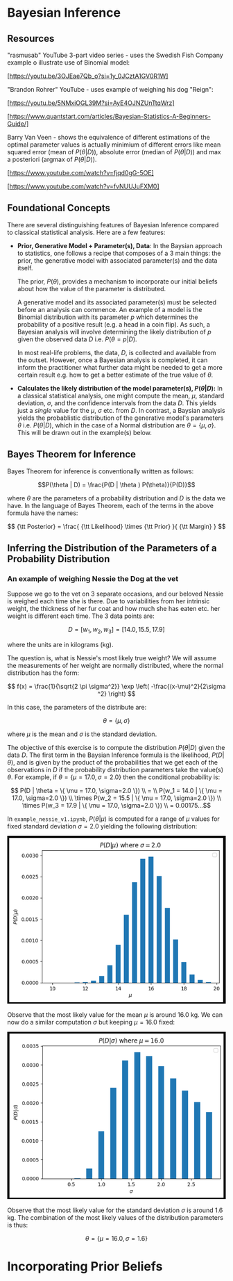 # Bayesian Inference

## Resources

"rasmusab" YouTube 3-part video series - uses the Swedish Fish Company example o illustrate use of Binomial model:

[https://youtu.be/3OJEae7Qb_o?si=1y_0JCztA1GV0R1W]

"Brandon Rohrer" YouTube - uses example of weighing his dog "Reign":

[https://youtu.be/5NMxiOGL39M?si=AyE4OJNZUnTtqWrz]

[https://www.quantstart.com/articles/Bayesian-Statistics-A-Beginners-Guide/]

Barry Van Veen - shows the equivalence of different estimations of the optimal parameter values is actually minimium of different errors like mean squared error (mean of $P(\theta|D)$), absolute error (median of $P(\theta|D)$) and max a posteriori (argmax of $P(\theta|D)$).

[https://www.youtube.com/watch?v=fjqd0gG-5OE] 

[https://www.youtube.com/watch?v=fvNUUJuFXM0]

## Foundational Concepts

There are several distinguishing features of Bayesian Inference compared to classical statistical analysis.  Here are a few features:

- **Prior, Generative Model + Parameter(s), Data**:
  In the Baysian approach to statistics, one follows a recipe that composes of a 3 main things: the prior, the generative model with associated parameter(s) and the data itself.  
  
  The prior, $P(\theta)$, provides a mechanism to incorporate our initial beliefs about how the value of the parameter is distributed. 

  A generative model and its associated parameter(s) must be selected before an analysis can commence. An example of a model is the Binomial distribution with its parameter $p$ which determines the probability of a positive result (e.g. a head in a coin flip).  As such, a Bayesian analysis will involve determining the likely distribution of $p$ given the observed data $D$ i.e. $P(\theta = p|D)$.

  In most real-life problems, the data, $D$, is collected and available from the outset.  However, once a Bayesian analysis is completed, it can inform the practitioner what further data might be needed to get a more certain result e.g. how to get a better estimate of the true value of $\theta$.

- **Calculates the likely distribution of the model parameter(s), $P(\theta|D)$:**
  In a classical statistical analysis, one might compute the mean, $\mu$, standard deviation, $\sigma$, and the confidence intervals from the data $D$.  This yields just a *single* value for the $\mu$, $\sigma$ etc. from $D$.  In contrast, a Baysian analysis yields the probablistic distribution of the generative model's parameters $\theta$ i.e. $P(\theta|D)$, which in the case of a Normal distribution are $\theta = \{\mu, \sigma\}$.  This will be drawn out in the example(s) below.

## Bayes Theorem for Inference

Bayes Theorem for inference is conventionally written as follows:

$$P(\theta | D) = \frac{P(D | \theta ) P(\theta)}{P(D)}$$

where $\theta$ are the parameters of a probability distribution and $D$ is the data we have.  In the language of Bayes Theorem, each of the terms in the above formula have the names:

$$ {\tt Posterior} = \frac{ {\tt Likelihood} \times {\tt Prior} }{ {\tt Margin} } $$


## Inferring the Distribution of the Parameters of a Probability Distribution

### An example of weighing Nessie the Dog at the vet

Suppose we go to the vet on 3 separate occasions, and our beloved Nessie is weighed each time she is there.  Due to variabilities from her intrinsic weight, the thickness of her fur coat and how much she has eaten etc. her weight is different each time.  The 3 data points are:

$$ D = [w_1, w_2, w_3] =  [14.0, 15.5, 17.9] $$

where the units are in kilograms (kg).

The question is, what is Nessie's most likely true weight?  We will assume the measurements of her weight are normally distributed, where the normal distribution has the form:

$$ f(x) = \frac{1}{\sqrt{2 \pi \sigma^2}} \exp \left( -\frac{(x-\mu)^2}{2\sigma ^2} \right) $$

In this case, the parameters of the distribute are:

$$ \theta = \{ \mu, \sigma \} $$

where $\mu$ is the mean and $\sigma$ is the standard deviation.  

The objective of this exercise is to compute the distribution $P(\theta|D)$ given the data $D$.  The first term in the Baysian Inference formula is the likelihood, $P(D|\theta)$, and is given by the product of the probabilities that we get each of the observations in $D$ if the probability distribution parameters take the value(s) $\theta$.  For example, if $\theta = \{ \mu = 17.0, \sigma=2.0 \}$ then the conditional probability is:

$$ P(D | \theta = \{ \mu = 17.0, \sigma=2.0 \}) \\ = \\ P(w_1 = 14.0 | \{ \mu = 17.0, \sigma=2.0 \}) \\ \times P(w_2 = 15.5 | \{ \mu = 17.0, \sigma=2.0 \}) \\ \times P(w_3 = 17.9 | \{ \mu = 17.0, \sigma=2.0 \}) \\ = 0.00175...$$

In `example_nessie_v1.ipynb`, $P(\theta|\mu)$ is computed for a range of $\mu$ values for fixed standard deviation $\sigma=2.0$ yielding the following distribution:

![image info](images/PDgivenmu_nessie_example.png)

Observe that the most likely value for the mean $\mu$ is around 16.0 kg.  We can now do a similar computation $\sigma$ but keeping $\mu = 16.0$ fixed:

![image info](images/PDgivensigma_nessie_example.png)

Observe that the most likely value for the standard deviation $\sigma$ is around 1.6 kg.  The combination of the most likely values of the distribution parameters is thus:

$$ \theta = \{ \mu = 16.0, \sigma = 1.6 \} $$




# Incorporating Prior Beliefs